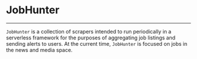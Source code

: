 # JobHunter
---
`JobHunter` is a collection of scrapers intended to run periodically in a
serverless framework for the purposes of aggregating job listings and sending
alerts to users. At the current time, `JobHunter` is focused on jobs in the news
and media space.
